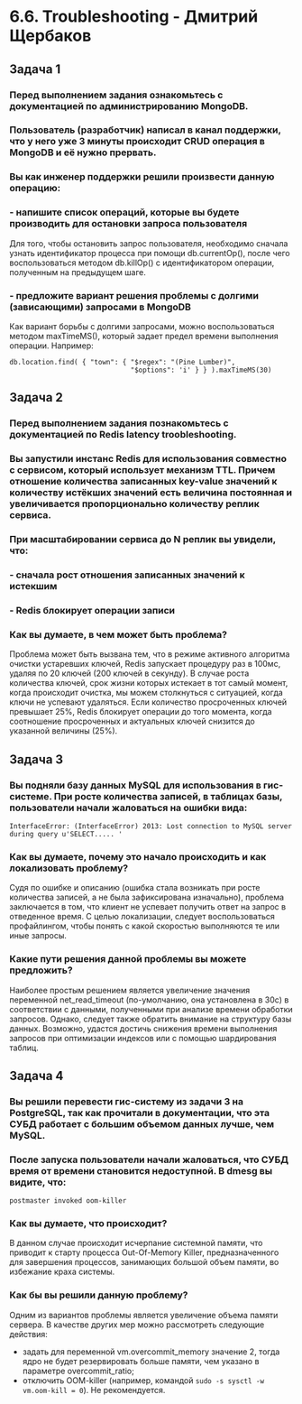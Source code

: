 # 6.6. Troubleshooting - Дмитрий Щербаков

## Задача 1
### Перед выполнением задания ознакомьтесь с документацией по администрированию MongoDB.
### Пользователь (разработчик) написал в канал поддержки, что у него уже 3 минуты происходит CRUD операция в MongoDB и её нужно прервать.
### Вы как инженер поддержки решили произвести данную операцию:
### - напишите список операций, которые вы будете производить для остановки запроса пользователя
Для того, чтобы остановить запрос пользователя, необходимо сначала узнать идентификатор процесса при помощи db.currentOp(), после чего воспользоваться методом db.killOp(<opId>) с идентификатором операции, полученным на предыдущем шаге.
### - предложите вариант решения проблемы с долгими (зависающими) запросами в MongoDB
Как вариант борьбы с долгими запросами, можно воспользоваться методом maxTimeMS(), который задает предел времени выполнения операции.
Например:
```commandline
db.location.find( { "town": { "$regex": "(Pine Lumber)",
                              "$options": 'i' } } ).maxTimeMS(30)
```

## Задача 2
### Перед выполнением задания познакомьтесь с документацией по Redis latency troobleshooting.
### Вы запустили инстанс Redis для использования совместно с сервисом, который использует механизм TTL. Причем отношение количества записанных key-value значений к количеству истёкших значений есть величина постоянная и увеличивается пропорционально количеству реплик сервиса.
### При масштабировании сервиса до N реплик вы увидели, что:
### - сначала рост отношения записанных значений к истекшим
### - Redis блокирует операции записи
### Как вы думаете, в чем может быть проблема?
Проблема может быть вызвана тем, что в режиме активного алгоритма очистки устаревших ключей, Redis запускает процедуру раз в 100мс, удаляя по 20 ключей (200 ключей в секунду). В случае роста количества ключей, срок жизни которых истекает в тот самый момент, когда происходит очистка, мы можем столкнуться с ситуацией, когда ключи не успевают удаляться. Если количество просроченных ключей превышает 25%, Redis блокирует операции до того момента, когда соотношение просроченных и актуальных ключей снизится до указанной величины (25%).

## Задача 3
### Вы подняли базу данных MySQL для использования в гис-системе. При росте количества записей, в таблицах базы, пользователи начали жаловаться на ошибки вида:
```commandline
InterfaceError: (InterfaceError) 2013: Lost connection to MySQL server during query u'SELECT..... '
```
### Как вы думаете, почему это начало происходить и как локализовать проблему?
Судя по ошибке и описанию (ошибка стала возникать при росте количества записей, а не была зафиксирована изначально), проблема заключается в том, что клиент не успевает получить ответ на запрос в отведенное время. С целью локализации, следует воспользоваться профайлингом, чтобы понять с какой скоростью выполняются те или иные запросы. 
### Какие пути решения данной проблемы вы можете предложить?
Наиболее простым решением является увеличение значения переменной net_read_timeout (по-умолчанию, она установлена в 30с) в соответствии с данными, полученными при анализе времени обработки запросов.
Однако, следует также обратить внимание на структуру базы данных. Возможно, удастся достичь снижения времени выполнения запросов при оптимизации индексов или с помощью шардирования таблиц.

## Задача 4
### Вы решили перевести гис-систему из задачи 3 на PostgreSQL, так как прочитали в документации, что эта СУБД работает с большим объемом данных лучше, чем MySQL.
### После запуска пользователи начали жаловаться, что СУБД время от времени становится недоступной. В dmesg вы видите, что:
```commandline
postmaster invoked oom-killer
```
### Как вы думаете, что происходит?
В данном случае происходит исчерпание системной памяти, что приводит к старту процесса Out-Of-Memory Killer, предназначенного для завершения процессов, занимающих большой объем памяти, во избежание краха системы.
### Как бы вы решили данную проблему?
Одним из вариантов проблемы является увеличение объема памяти сервера.
В качестве других мер можно рассмотреть следующие действия:
- задать для переменной vm.overcommit_memory значение 2, тогда ядро не будет резервировать больше памяти, чем указано в параметре overcommit_ratio;
- отключить OOM-killer (например, командой ```sudo -s sysctl -w vm.oom-kill = 0```). Не рекомендуется.

